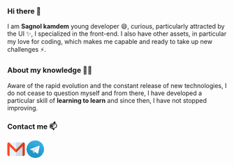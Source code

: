 ### Hi there 👋

I am **Sagnol kamdem** young developer 😄, curious, particularly attracted by the UI ✨, I specialized in the front-end. I also have other assets, in particular my love for coding, which makes me capable and ready to take up new challenges ⚡.

### About my knowledge 👨‍🎓

Aware of the rapid evolution and the constant release of new technologies, I do not cease to question myself and from there, I have developed a particular skill of **learning to learn** and since then, I have not stopped improving.

### Contact me 📫

[![Mail](./public/images/backend/gmail.png)](mailto:sagnolkamdem721@gmail.com) [![Telegram](./public/images/backend/telegram.png)](https://t.me/sagnolkamdem)
